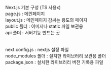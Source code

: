 
Next.js 기본 구성 (TS 사용x) <br>
page.js : 메인페이지 <br>
layout.js : 메인페이지 감싸는 용도의 페이지 <br>
public 폴더 : 이미지나 static 파일 보관용 <br>
api 폴더 : 서버기능 만드는 곳 <br>
<br>
 <br>
next.config.js : nextjs 설정 파일 <br>
node_modules 폴더 : 설치한 라이브러리 보관용 폴더 <br>
package.json : 설치한 라이브러리 버전 기록용 파일<br>
